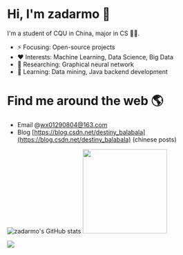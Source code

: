 # Hi, I'm zadarmo 👋 

I'm a student of CQU in China, major in CS 👨‍🎓.  

- ⚡ Focusing: Open-source projects
- ❤️ Interests: Machine Learning, Data Science, Big Data
- 🔭 Researching: Graphical neural network
- 🌱 Learning: Data mining, Java backend development

# Find me around the web 🌎

- Email @wx01290804@163.com
- Blog [https://blog.csdn.net/destiny_balabala](https://blog.csdn.net/destiny_balabala) (chinese posts)

![zadarmo's GitHub stats](https://github-readme-stats.vercel.app/api?username=zadarmo&show_icons=true&theme=transparent) <img height="195px" src="https://github-readme-stats.vercel.app/api/top-langs/?username=anuraghazra&layout=compact"></img>

<img src="https://stats.justsong.cn/api/csdn?id=destiny_balabala"></img>

<!--
**zadarmo/zadarmo** is a ✨ _special_ ✨ repository because its `README.md` (this file) appears on your GitHub profile.

Here are some ideas to get you started:

- 🔭 I’m currently working on ...
- 🌱 I’m currently learning ...
- 👯 I’m looking to collaborate on ...
- 🤔 I’m looking for help with ...
- 💬 Ask me about ...
- 📫 How to reach me: ...
- 😄 Pronouns: ...
- ⚡ Fun fact: ...

---
repo cards

<a href="https://github.com/anuraghazra/github-readme-stats">
  <img align="center" src="https://github-readme-stats.vercel.app/api/pin/?username=anuraghazra&repo=github-readme-stats" />
</a>
<a href="https://github.com/anuraghazra/convoychat">
  <img align="center" src="https://github-readme-stats.vercel.app/api/pin/?username=anuraghazra&repo=convoychat" />
</a>
-->
